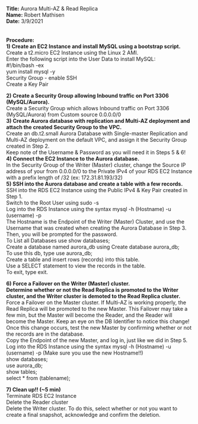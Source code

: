 **Title:** Aurora Multi-AZ & Read Replica\
**Name:** Robert Mathisen\
**Date:** 3/9/2021\
\
\
**Procedure:** <br/>
**1) Create an EC2 Instance and install MySQL using a bootstrap script.** <br/>
Create a t2.micro EC2 Instance using the Linux 2 AMI. \
Enter the following script into the User Data to install MySQL: \
#!/bin/bash -ex \
yum install mysql -y \
Security Group - enable SSH \
Create a Key Pair

**2) Create a Security Group allowing Inbound traffic on Port 3306 (MySQL/Aurora).** <br/>
Create a Security Group which allows Inbound traffic on Port 3306 (MySQL/Aurora) from Custom source 0.0.0.0/0 <br/>
**3) Create Aurora database with replication and Multi-AZ deployment and attach the created Security Group to the VPC.** <br/>
Create an db.t2.small Aurora Database with Single-master Replication and Multi-AZ deployment on the default VPC, and assign it the Security Group created in Step 2. \
Keep note of the Username & Password as you will need it in Steps 5 & 6! <br/>
**4) Connect the EC2 Instance to the Aurora database.** <br/>
In the Security Group of the Writer (Master) cluster, change the Source IP address of your from 0.0.0.0/0 to the Private IPv4 of your RDS EC2 Instance with a prefix length of /32 (ex: 172.31.81.193/32) <br/>
**5) SSH into the Aurora database and create a table with a few records.** <br/>
SSH into the RDS EC2 Instance using the Public IPv4 & Key Pair created in Step 1. \
Switch to the Root User using sudo -s \
Log into the RDS Instance using the syntax mysql -h (Hostname) -u (username) -p \
  The Hostname is the Endpoint of the Writer (Master) Cluster, and use the Username that was created when creating the Aurora Database in Step 3. Then, you will be prompted for the password. \
  To List all Databases use show databases; \
  Create a database named aurora_db using Create database aurora_db; \
  To use this db, type use aurora_db; \
  Create a table and insert rows (records) into this table. \
  Use a SELECT statement to view the records in the table. \
  To exit, type exit. <br/>
  
**6) Force a Failover on the Writer (Master) cluster. <br/>
Determine whether or not the Read Replica is promoted to the Writer cluster, and the Writer cluster is demoted to the Read Replica cluster.** <br/>
Force a Failover on the Master cluster. If Multi-AZ is working properly, the Read Replica will be promoted to the new Master. This Failover may take a few min, but the Master will become the Reader, and the Reader will become the Master. Keep an eye on the DB Identifier to notice this change! \
Once this change occurs, test the new Master by confirming whether or not the records are in the database. \
Copy the Endpoint of the new Master, and log in, just like we did in Step 5. \
Log into the RDS Instance using the syntax mysql -h (Hostname) -u (username) -p (Make sure you use the new Hostname!!) \
show databases; \
use aurora_db; \
show tables; \
select * from (tablename);
  
**7) Clean up!! (~5 min)** \
Terminate RDS EC2 Instance \
Delete the Reader cluster \
Delete the Writer cluster. To do this, select whether or not you want to create a final snapshot, acknowledge and confirm the deletion.
